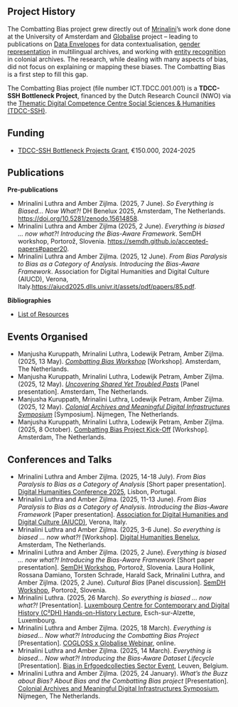 ## Project History
The Combatting Bias project grew directly out of [Mrinalini](/about/team/team)’s work done done at the University of Amsterdam and [Globalise](https://globalise.huygens.knaw.nl/) project – leading to publications on [Data Envelopes](https://aclanthology.org/2024.legal-1.9/) for data contextualisation, [gender representation](https://aclanthology.org/2024.gitt-1.5/) in multilingual archives, and working with [entity recognition](https://doi.org/10.1108/JD-02-2022-0038) in colonial archives. The research, while dealing with many aspects of bias, did not focus on explaining or mapping these biases. The Combatting Bias is a first step to fill this gap.   

The Combatting Bias project (file number ICT.TDCC.001.001) is a **TDCC-SSH Bottleneck Project**, financed by the Dutch Research Council (NWO) via the [Thematic Digital Competence Centre Social Sciences & Humanities (TDCC-SSH)](https://tdcc.nl/about-tddc/ssh/). 

## Funding 
- [TDCC-SSH Bottleneck Projects Grant](https://tdcc.nl/tdcc-ssh-bottleneck-projects/), €150.000, 2024-2025

## Publications

**Pre-publications** <br/>

- Mrinalini Luthra and Amber Zijlma. (2025, 7 June). _So Everything is Biased… Now What?!_ DH Benelux 2025, Amsterdam, The Netherlands. https://doi.org/10.5281/zenodo.15614858. 
- Mrinalini Luthra and Amber Zijlma (2025, 2 June). _Everything is biased ... now what?! Introducing the Bias-Aware Framework_. SemDH workshop, Portorož, Slovenia. https://semdh.github.io/accepted-papers#paper20. 
- Mrinalini Luthra and Amber Zijlma. (2025, 12 June). _From Bias Paralysis to Bias as a Category of Analysis. Introducing the Bias-Aware Framework_. Association for Digital Humanities and Digital Culture (AIUCD), Verona, Italy.https://aiucd2025.dlls.univr.it/assets/pdf/papers/85.pdf. 

**Bibliographies** <br/>

- [List of Resources](/resourcesandpublications/resources)

## Events Organised
- Manjusha Kuruppath, Mrinalini Luthra, Lodewijk Petram, Amber Zijlma. (2025, 13 May). [_Combatting Bias Workshop_](https://combattingbias.huygens.knaw.nl/news/mayevents/) [Workshop]. Amsterdam, The Netherlands.
- Manjusha Kuruppath, Mrinalini Luthra, Lodewijk Petram, Amber Zijlma. (2025, 12 May). [_Uncovering Shared Yet Troubled Pasts_](https://combattingbias.huygens.knaw.nl/news/shared-yet-troubled-pasts/) [Panel presentation]. Amsterdam, The Netherlands.
- Manjusha Kuruppath, Mrinalini Luthra, Lodewijk Petram, Amber Zijlma. (2025, 12 May). [_Colonial Archives and Meaningful Digital Infrastructures Symposium_](https://globalise.huygens.knaw.nl/symposium-colonial-archives-and-meaningful-digital-infrastructure/) [Symposium]. Nijmegen, The Netherlands.
- Manjusha Kuruppath, Mrinalini Luthra, Lodewijk Petram, Amber Zijlma. (2025, 8 October). [Combatting Bias Project Kick-Off](https://combattingbias.huygens.knaw.nl/news/kickoff/) [Workshop]. Amsterdam, The Netherlands.

## Conferences and Talks
- Mrinalini Luthra and Amber Zijlma. (2025, 14-18 July). _From Bias Paralysis to Bias as a Category of Analysis_ [Short paper presentation]. [Digital Humanities Conference 2025](https://dh2025.adho.org/), Lisbon, Portugal. 
- Mrinalini Luthra and Amber Zijlma. (2025, 11-13 June). _From Bias Paralysis to Bias as a Category of Analysis. Introducing the Bias-Aware Framework_ [Paper presentation]. [Association for Digital Humanities and Digital Culture (AIUCD)](https://aiucd2025.dlls.univr.it/en-gb/), Verona, Italy. 
- Mrinalini Luthra and Amber Zijlma. (2025, 3-6 June). _So everything is biased … now what?!_ [Workshop]. [Digital Humanities Benelux](https://2025.dhbenelux.org/), Amsterdam, The Netherlands.
- Mrinalini Luthra and Amber Zijlma. (2025, 2 June). _Everything is biased ... now what?! Introducing the Bias-Aware Framework_ [Short paper presentation]. [SemDH Workshop](https://semdh.github.io/), Portorož, Slovenia.
Laura Hollink, Rossana Damiano, Torsten Schrade, Harald Sack, Mrinalini Luthra, and Amber Zijlma. (2025, 2 June). _Cultural Bias_ [Panel discussion]. [SemDH Workshop](https://semdh.github.io/), Portorož, Slovenia.
- Mrinalini Luthra. (2025, 26 March). _So everything is biased … now what?!_ [Presentation]. [Luxembourg Centre for Contemporary and Digital History (C²DH) Hands-on-History Lecture](https://www.uni.lu/c2dh-en/events/so-everything-is-biased-now-what/), Esch-sur-Alzette, Luxembourg.
- Mrinalini Luthra and Amber Zijlma. (2025, 18 March). _Everything is biased… Now what?! Introducing the Combatting Bias Project_ [Presentation]. [COGLOSS x Globalise Webinar](https://www.universiteitleiden.nl/en/events/2025/03/cogloss-march-2025), online. 
- Mrinalini Luthra and Amber Zijlma. (2025, 14 March). _Everything is biased… Now what?! Introducing the Bias-Aware Dataset Lifecycle_ [Presentation]. [Bias in Erfgoedcollecties Sector Event](https://kadoc.kuleuven.be/4_agenda/2025/20250314_face-surface), Leuven, Belgium. 
- Mrinalini Luthra and Amber Zijlma. (2025, 24 January). _What’s the Buzz about Bias? About Bias and the Combatting Bias project_ [Presentation]. [Colonial Archives and Meaningful Digital Infrastructures Symposium](https://globalise.huygens.knaw.nl/symposium-colonial-archives-and-meaningful-digital-infrastructure/), Nijmegen, The Netherlands.

